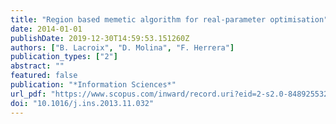 ```yaml
---
title: "Region based memetic algorithm for real-parameter optimisation"
date: 2014-01-01
publishDate: 2019-12-30T14:59:53.151260Z
authors: ["B. Lacroix", "D. Molina", "F. Herrera"]
publication_types: ["2"]
abstract: ""
featured: false
publication: "*Information Sciences*"
url_pdf: "https://www.scopus.com/inward/record.uri?eid=2-s2.0-84892553248&doi=10.1016%2fj.ins.2013.11.032&partnerID=40&md5=a24e32115e501ef3cd714f3ac4cfab41"
doi: "10.1016/j.ins.2013.11.032"
---
```


